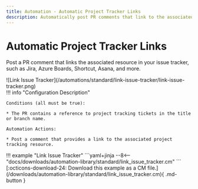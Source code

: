 ```yaml
---
title: Automation - Automatic Project Tracker Links
description: Automatically post PR comments that link to the associated project tracking resource.
---
```


# Automatic Project Tracker Links

Post a PR comment that links the associated resource in your issue tracker, such as Jira, Azure Boards, Shortcut, Asana, and more.

<div class="automationImage" markdown="1">
![Link Issue Tracker](/automations/standard/link-issue-tracker/link-issue-tracker.png)
</div>
<div class="automationDescription" markdown="1">
!!! info "Configuration Description"

    Conditions (all must be true):

    * The PR contains a reference to project tracking tickets in the title or branch name.

    Automation Actions:

    * Post a comment that provides a link to the associated project tracking resource.

</div>
<div class="automationExample" markdown="1">
!!! example "Link Issue Tracker"
    ```yaml+jinja
    --8<-- "docs/downloads/automation-library/standard/link_issue_tracker.cm"
    ```
    <div class="result" markdown>
      <span>
      [:octicons-download-24: Download this example as a CM file.](/downloads/automation-library/standard/link_issue_tracker.cm){ .md-button }
      </span>
    </div>
</div>
